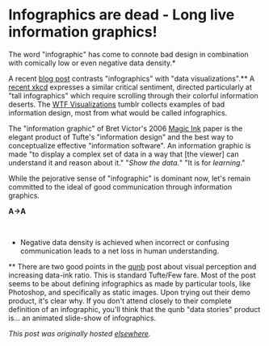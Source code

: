 # Infographics are dead - Long live information graphics!



The word "infographic" has come to connote bad design in combination with comically low or even negative data density.*

A recent&#160;<a href="http://insights.qunb.com/why-we-hate-infographics-and-why-you-should">blog post</a>&#160;contrasts "infographics" with "data visualizations".** A <a href="http://xkcd.com/1273/">recent xkcd</a> expresses a similar critical sentiment, directed particularly at "tall infographics" which require scrolling through their colorful information deserts. The <a href="http://wtfviz.net/">WTF Visualizations</a> tumblr collects examples of bad information design, most from what would be called infographics.

The "information graphic" of Bret Victor's 2006 <a href="http://worrydream.com/MagicInk/">Magic Ink</a> paper is the elegant product of Tufte's "information design" and the best way to conceptualize effective "information software". An information graphic is made "to display a complex set of data in a way that [the viewer] can understand it and reason about it." "<em>Show the data.</em>" "It is for <em>learning</em>."

While the pejorative sense of "infographic" is dominant now, let's remain committed to the ideal of good communication through information graphics.

<strong>A&#8594;A</strong>

&#160;

* Negative data density is achieved when incorrect or confusing communication leads to a net loss in human understanding.

** There are two good points in the <a href="http://www.qunb.com/">qunb</a> post about visual perception and increasing data-ink ratio. This is standard Tufte/Few fare. Most of the post seems to be about defining infographics as made by particular tools, like Photoshop, and specifically as static images. Upon trying out their demo product, it's clear why. If you don't attend closely to their complete definition of an infographic, you'll think that the qunb "data stories" product is... an animated slide-show of infographics.



*This post was originally hosted [elsewhere](https://planspacedotorg.wordpress.com/2013/10/10/infographics-are-dead-long-live-information-graphics/).*
